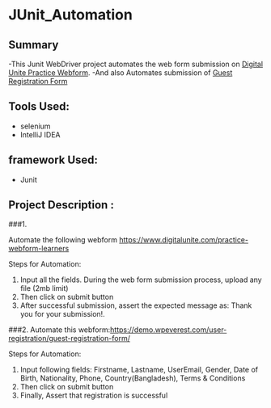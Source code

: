# JUnit_Automation

## Summary 
  -This Junit WebDriver project automates the web form submission on [Digital Unite Practice Webform](https://www.digitalunite.com/practice-webform-learners). 
  -And also Automates submission of [Guest Registration Form](https://demo.wpeverest.com/user-registration/guest-registration-form/)

## Tools Used:
* selenium
*  IntelliJ IDEA

## framework Used:
* Junit

## Project Description :

###1. 

Automate the following webform
https://www.digitalunite.com/practice-webform-learners


Steps for Automation:
1. Input all the fields. During the web form submission process, upload any file (2mb limit)
2. Then click on submit button
3. After successful submission, assert the expected message as: Thank you for your submission!.


###2.
 Automate this webform:https://demo.wpeverest.com/user-registration/guest-registration-form/

Steps for Automation:
1. Input following fields: Firstname, Lastname, UserEmail, Gender, Date of Birth, Nationality, Phone, Country(Bangladesh), Terms & Conditions
2. Then click on submit button
3. Finally, Assert that registration is successful
